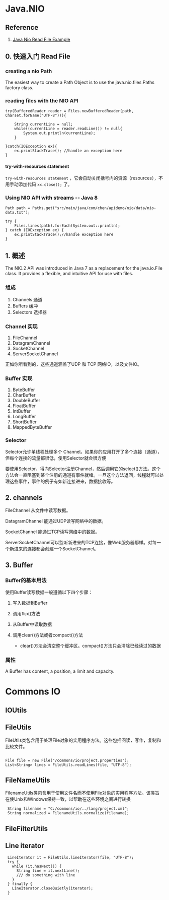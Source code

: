 # Java.NIO

## Reference 

1. [Java Nio Read File Example](https://examples.javacodegeeks.com/core-java/java-nio-read-file-example/)

## 0. 快速入门 Read File

### creating a nio Path

The easiest way to create a Path Object is to use the java.nio.files.Paths factory class. 

### reading files with the NIO API

```
try(BufferedReader reader = Files.newBufferedReader(path, Charset.forName("UTF-8"))){

    String currentLine = null;
    while((currentLine = reader.readLine()) != null{        
    	System.out.println(currentLine); 
	}
    
}catch(IOException ex){
    ex.printStackTrace(); //handle an exception here
}
```


#### try-with-resources statement

```try-with-resources statement``` ，它会自动关闭括号内的资源（resources），不用手动添加代码   ```xx.close();```  了。


### Using NIO API with streams  -- Java 8

```
Path path = Paths.get("src/main/java/com/chen/apidemo/nio/data/nio-data.txt");

try {
    Files.lines(path).forEach(System.out::println);
} catch (IOException ex) {
    ex.printStackTrace();//handle exception here
}
```


## 1. 概述

The NIO.2 API was introduced in Java 7 as a replacement for the java.io.File class. It provides a flexible, and intuitive API for use with files.

### 组成

1. Channels  通道
2. Buffers  缓冲
3. Selectors  选择器

### Channel 实现

1. FileChannel
2. DatagramChannel
3. SocketChannel
4. ServerSocketChannel

正如你所看到的，这些通道涵盖了UDP 和 TCP 网络IO，以及文件IO。

### Buffer 实现

1. ByteBuffer
2. CharBuffer
3. DoubleBuffer
4. FloatBuffer
5. IntBuffer
6. LongBuffer
7. ShortBuffer 
8. MappedByteBuffer

### Selector

Selector允许单线程处理多个 Channel。如果你的应用打开了多个连接（通道），但每个连接的流量都很低，使用Selector就会很方便

要使用Selector，得向Selector注册Channel，然后调用它的select()方法。这个方法会一直阻塞到某个注册的通道有事件就绪。一旦这个方法返回，线程就可以处理这些事件，事件的例子有如新连接进来，数据接收等。

## 2. channels

FileChannel 从文件中读写数据。

DatagramChannel 能通过UDP读写网络中的数据。

SocketChannel 能通过TCP读写网络中的数据。

ServerSocketChannel可以监听新进来的TCP连接，像Web服务器那样。对每一个新进来的连接都会创建一个SocketChannel。

## 3. Buffer

### Buffer的基本用法

使用Buffer读写数据一般遵循以下四个步骤：

1. 写入数据到Buffer
2. 调用flip()方法
3. 从Buffer中读取数据
4. 调用clear()方法或者compact()方法

	- clear()方法会清空整个缓冲区。compact()方法只会清除已经读过的数据

### 属性

 A Buffer has content, a position, a limit and capacity.


























# Commons IO

## IOUtils

## FileUtils

FileUtils类包含用于处理File对象的实用程序方法。这些包括阅读，写作，复制和比较文件。

```

File file = new File("/commons/io/project.properties");
List<String> lines = FileUtils.readLines(file, "UTF-8");

```

## FileNameUtils

FilenameUtils类包含用于使用文件名而不使用File对象的实用程序方法。该类旨在使Unix和Windows保持一致，以帮助在这些环境之间进行转换

```
 String filename = "C:/commons/io/../lang/project.xml";
 String normalized = FilenameUtils.normalize(filename);
```

## FileFilterUtils


## Line iterator

```
 LineIterator it = FileUtils.lineIterator(file, "UTF-8");
 try {
   while (it.hasNext()) {
     String line = it.nextLine();
     /// do something with line
   }
 } finally {
   LineIterator.closeQuietly(iterator);
 }
```






